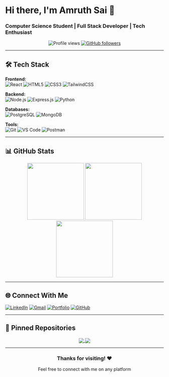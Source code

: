 # Hi there, I'm Amruth Sai 👋

### Computer Science Student | Full Stack Developer | Tech Enthusiast

<div align="center">
  <img src="https://komarev.com/ghpvc/?username=Amruth-Sai-Mudivarthi&label=Profile%20views&color=0e75b6&style=flat" alt="Profile views" /> 
  <a href="https://github.com/Amruth-Sai-Mudivarthi?tab=followers">
    <img src="https://img.shields.io/github/followers/Amruth-Sai-Mudivarthi?label=Followers&style=social" alt="GitHub followers">
  </a>
</div>

---

## 🛠️ Tech Stack

**Frontend:**  
![React](https://img.shields.io/badge/React-20232A?style=for-the-badge&logo=react&logoColor=61DAFB)
![HTML5](https://img.shields.io/badge/HTML5-E34F26?style=for-the-badge&logo=html5&logoColor=white)
![CSS3](https://img.shields.io/badge/CSS3-1572B6?style=for-the-badge&logo=css3&logoColor=white)
![TailwindCSS](https://img.shields.io/badge/Tailwind_CSS-38B2AC?style=for-the-badge&logo=tailwind-css&logoColor=white)

**Backend:**  
![Node.js](https://img.shields.io/badge/Node.js-339933?style=for-the-badge&logo=nodedotjs&logoColor=white)
![Express.js](https://img.shields.io/badge/Express.js-000000?style=for-the-badge&logo=express&logoColor=white)
![Python](https://img.shields.io/badge/Python-3776AB?style=for-the-badge&logo=python&logoColor=white)

**Databases:**  
![PostgreSQL](https://img.shields.io/badge/PostgreSQL-316192?style=for-the-badge&logo=postgresql&logoColor=white)
![MongoDB](https://img.shields.io/badge/MongoDB-4EA94B?style=for-the-badge&logo=mongodb&logoColor=white)

**Tools:**  
![Git](https://img.shields.io/badge/Git-F05032?style=for-the-badge&logo=git&logoColor=white)
![VS Code](https://img.shields.io/badge/Visual_Studio_Code-0078D4?style=for-the-badge&logo=visual%20studio%20code&logoColor=white)
![Postman](https://img.shields.io/badge/Postman-FF6C37?style=for-the-badge&logo=postman&logoColor=white)

---

## 📊 GitHub Stats

<div align="center">
  <img height="180em" src="https://github-readme-stats.vercel.app/api?username=Amruth-Sai-Mudivarthi&show_icons=true&theme=radical&include_all_commits=true&count_private=true" />
  <img height="180em" src="https://github-readme-stats.vercel.app/api/top-langs/?username=Amruth-Sai-Mudivarthi&layout=compact&theme=radical" />
</div>

<div align="center">
  <img height="180em" src="https://github-readme-streak-stats.herokuapp.com/?user=Amruth-Sai-Mudivarthi&theme=radical" />
</div>

---

## 🌐 Connect With Me

[![LinkedIn](https://img.shields.io/badge/LinkedIn-0077B5?style=for-the-badge&logo=linkedin&logoColor=white)](https://linkedin.com/in/amruth-sai-mudivarthi-62b742268)
[![Gmail](https://img.shields.io/badge/Gmail-D14836?style=for-the-badge&logo=gmail&logoColor=white)](mailto:amruthsai2004@gmail.com)
[![Portfolio](https://img.shields.io/badge/Portfolio-FF5722?style=for-the-badge&logo=google-chrome&logoColor=white)](https://portfolio-sob3.vercel.app/)
[![GitHub](https://img.shields.io/badge/GitHub-100000?style=for-the-badge&logo=github&logoColor=white)](https://github.com/Amruth-Sai-Mudivarthi)

---

## 📌 Pinned Repositories

<div align="center">
  <a href="https://github.com/Amruth-Sai-Mudivarthi/[YOUR-REPO-1]">
    <img align="center" src="https://github-readme-stats.vercel.app/api/pin/?username=Amruth-Sai-Mudivarthi&repo=[YOUR-REPO-1]&theme=radical" />
  </a>
  <a href="https://github.com/Amruth-Sai-Mudivarthi/[YOUR-REPO-2]">
    <img align="center" src="https://github-readme-stats.vercel.app/api/pin/?username=Amruth-Sai-Mudivarthi&repo=[YOUR-REPO-2]&theme=radical" />
  </a>
</div>

---

<div align="center">
  <h3>Thanks for visiting! ❤️</h3>
  <p>Feel free to connect with me on any platform</p>
</div>
